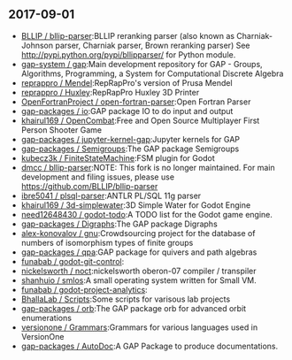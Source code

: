 ## 2017-09-01

* [BLLIP / bllip-parser](https://github.com/BLLIP/bllip-parser):BLLIP reranking parser (also known as Charniak-Johnson parser, Charniak parser, Brown reranking parser) See http://pypi.python.org/pypi/bllipparser/ for Python module.
* [gap-system / gap](https://github.com/gap-system/gap):Main development repository for GAP - Groups, Algorithms, Programming, a System for Computational Discrete Algebra
* [reprappro / Mendel](https://github.com/reprappro/Mendel):RepRapPro's version of Prusa Mendel
* [reprappro / Huxley](https://github.com/reprappro/Huxley):RepRapPro Huxley 3D Printer
* [OpenFortranProject / open-fortran-parser](https://github.com/OpenFortranProject/open-fortran-parser):Open Fortran Parser
* [gap-packages / io](https://github.com/gap-packages/io):GAP package IO to do input and output
* [khairul169 / OpenCombat](https://github.com/khairul169/OpenCombat):Free and Open Source Multiplayer First Person Shooter Game
* [gap-packages / jupyter-kernel-gap](https://github.com/gap-packages/jupyter-kernel-gap):Jupyter kernels for GAP
* [gap-packages / Semigroups](https://github.com/gap-packages/Semigroups):The GAP package Semigroups
* [kubecz3k / FiniteStateMachine](https://github.com/kubecz3k/FiniteStateMachine):FSM plugin for Godot
* [dmcc / bllip-parser](https://github.com/dmcc/bllip-parser):NOTE: This fork is no longer maintained. For main development and filing issues, please use https://github.com/BLLIP/bllip-parser
* [ibre5041 / plsql-parser](https://github.com/ibre5041/plsql-parser):ANTLR PL/SQL 11g parser
* [khairul169 / 3d-simplewater](https://github.com/khairul169/3d-simplewater):3D Simple Water for Godot Engine
* [need12648430 / godot-todo](https://github.com/need12648430/godot-todo):A TODO list for the Godot game engine.
* [gap-packages / Digraphs](https://github.com/gap-packages/Digraphs):The GAP package Digraphs
* [alex-konovalov / gnu](https://github.com/alex-konovalov/gnu):Crowdsourcing project for the database of numbers of isomorphism types of finite groups
* [gap-packages / qpa](https://github.com/gap-packages/qpa):GAP package for quivers and path algebras
* [funabab / godot-git-control](https://github.com/funabab/godot-git-control):
* [nickelsworth / noct](https://github.com/nickelsworth/noct):nickelsworth oberon-07 compiler / transpiler
* [shanhuio / smlos](https://github.com/shanhuio/smlos):A small operating system written for Small VM.
* [funabab / godot-project-analytics](https://github.com/funabab/godot-project-analytics):
* [BhallaLab / Scripts](https://github.com/BhallaLab/Scripts):Some scripts for varisous lab projects
* [gap-packages / orb](https://github.com/gap-packages/orb):The GAP package orb for advanced orbit enumerations
* [versionone / Grammars](https://github.com/versionone/Grammars):Grammars for various languages used in VersionOne
* [gap-packages / AutoDoc](https://github.com/gap-packages/AutoDoc):A GAP Package to produce documentations.
